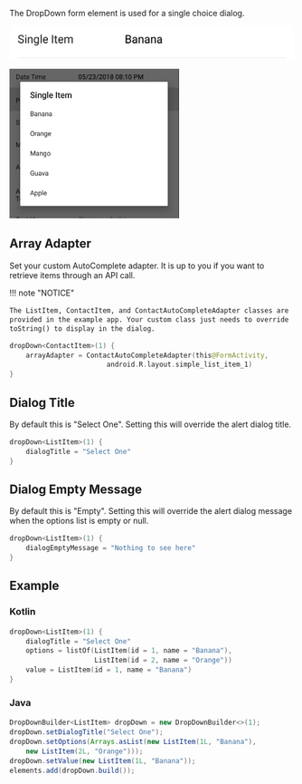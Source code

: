 The DropDown form element is used for a single choice dialog.

![Example](/images/Dropdown1.PNG)

<img src="../../images/Dropdown2.PNG" alt="Example" width="300px"/>

## Array Adapter
Set your custom AutoComplete adapter. It is up to you if you want to retrieve items through an API call.

!!! note "NOTICE"

    The ListItem, ContactItem, and ContactAutoCompleteAdapter classes are provided in the example app. Your custom class just needs to override toString() to display in the dialog.

```kotlin
dropDown<ContactItem>(1) {
    arrayAdapter = ContactAutoCompleteAdapter(this@FormActivity,
                        android.R.layout.simple_list_item_1)
}
```

## Dialog Title
By default this is "Select One".
Setting this will override the alert dialog title.
```kotlin
dropDown<ListItem>(1) {
    dialogTitle = "Select One"
}
```

## Dialog Empty Message
By default this is "Empty".
Setting this will override the alert dialog message when the options list is empty or null.
```kotlin
dropDown<ListItem>(1) {
    dialogEmptyMessage = "Nothing to see here"
}
```

## Example

### Kotlin
```kotlin
dropDown<ListItem>(1) {
    dialogTitle = "Select One"
    options = listOf(ListItem(id = 1, name = "Banana"), 
                     ListItem(id = 2, name = "Orange"))
    value = ListItem(id = 1, name = "Banana")
}
```

### Java
```java
DropDownBuilder<ListItem> dropDown = new DropDownBuilder<>(1);
dropDown.setDialogTitle("Select One");
dropDown.setOptions(Arrays.asList(new ListItem(1L, "Banana"),
    new ListItem(2L, "Orange")));
dropDown.setValue(new ListItem(1L, "Banana"));
elements.add(dropDown.build());
```